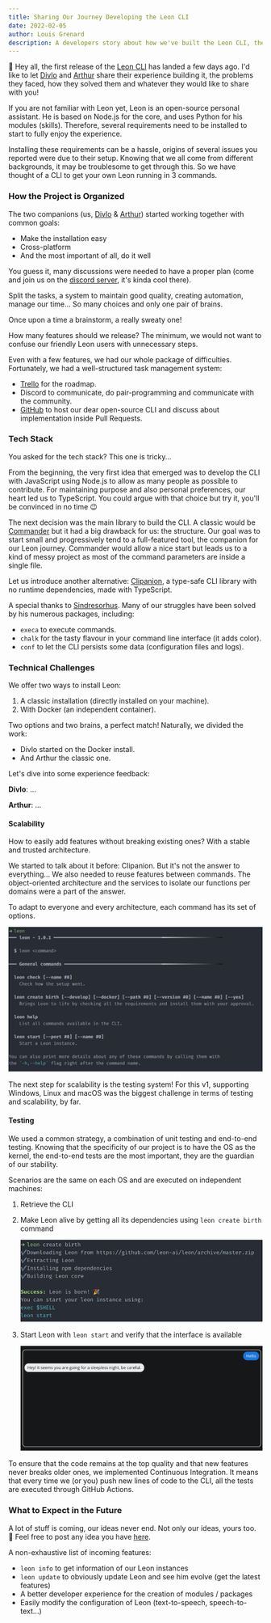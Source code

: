 ```yaml
---
title: Sharing Our Journey Developing the Leon CLI
date: 2022-02-05
author: Louis Grenard
description: A developers story about how we've built the Leon CLI, the challenges we faced, how did we resolve them and more!
---
```

👋 Hey all, the first release of the [Leon CLI](https://github.com/leon-ai/leon-cli) has landed a few days ago. I'd like to let [Divlo](https://github.com/Divlo) and [Arthur](https://github.com/ArthurDelamare) share their experience building it, the problems they faced, how they solved them and whatever they would like to share with you!

If you are not familiar with Leon yet, Leon is an open-source personal assistant. He is based on Node.js for the core, and uses Python for his modules (skills). Therefore, several requirements need to be installed to start to fully enjoy the experience.

Installing these requirements can be a hassle, origins of several issues you reported were due to their setup. Knowing that we all come from different backgrounds, it may be troublesome to get through this. So we have thought of a CLI to get your own Leon running in 3 commands.

### How the Project is Organized

The two companions (us, [Divlo](https://github.com/Divlo) & [Arthur](https://github.com/ArthurDelamare)) started working together with common goals:
- Make the installation easy
- Cross-platform
- And the most important of all, do it well

You guess it, many discussions were needed to have a proper plan (come and join us on the [discord server](https://discord.gg/MNQqqKg), it's kinda cool there).

Split the tasks, a system to maintain good quality, creating automation, manage our time... So many choices and only one pair of brains.

Once upon a time a brainstorm, a really sweaty one!

How many features should we release? The minimum, we would not want to confuse our friendly Leon users with unnecessary steps.

Even with a few features, we had our whole package of difficulties. Fortunately, we had a well-structured task management system:
- [Trello](https://trello.com/b/7bdwhnLr/leon-your-open-source-personal-assistant-roadmap) for the roadmap.
- Discord to communicate, do pair-programming and communicate with the community.
- [GitHub](https://github.com/leon-ai/leon-cli) to host our dear open-source CLI and discuss about implementation inside Pull Requests.

### Tech Stack

You asked for the tech stack? This one is tricky... 

From the beginning, the very first idea that emerged was to develop the CLI with JavaScript using Node.js to allow as many people as possible to contribute. For maintaining purpose and also personal preferences, our heart led us to TypeScript. You could argue with that choice but try it, you'll be convinced in no time 😉

The next decision was the main library to build the CLI. A classic would be [Commander](https://github.com/tj/commander.js) but it had a big drawback for us: the structure. Our goal was to start small and progressively tend to a full-featured tool, the companion for our Leon journey. Commander would allow a nice start but leads us to a kind of messy project as most of the command parameters are inside a single file.

Let us introduce another alternative: [Clipanion](https://github.com/arcanis/clipanion), a type-safe CLI library with no runtime dependencies, made with TypeScript.

A special thanks to [Sindresorhus](https://github.com/sindresorhus). Many of our struggles have been solved by his numerous packages, including: 
- `execa` to execute commands.
- `chalk` for the tasty flavour in your command line interface (it adds color).
- `conf` to let the CLI persists some data (configuration files and logs).


### Technical Challenges

We offer two ways to install Leon:
1. A classic installation (directly installed on your machine).
2. With Docker (an independent container).

Two options and two brains, a perfect match! Naturally, we divided the work:
- Divlo started on the Docker install.
- And Arthur the classic one.

Let's dive into some experience feedback:

**Divlo**: ...

**Arthur**: ...

#### Scalability

How to easily add features without breaking existing ones? With a stable and trusted architecture.

We started to talk about it before: Clipanion. But it's not the answer to everything... We also needed to reuse features between commands. The object-oriented architecture and the services to isolate our functions per domains were a part of the answer.

To adapt to everyone and every architecture, each command has its set of options.

![Leon-CLI help command](leon-cli-help.png)

The next step for scalability is the testing system! For this v1, supporting Windows, Linux and macOS was the biggest challenge in terms of testing and scalability, by far.

#### Testing

We used a common strategy, a combination of unit testing and end-to-end testing. Knowing that the specificity of our project is to have the OS as the kernel, the end-to-end tests are the most important, they are the guardian of our stability. 

Scenarios are the same on each OS and are executed on independent machines:
1. Retrieve the CLI
2. Make Leon alive by getting all its dependencies using `leon create birth` command
   
   ![Leon create birth](leon-create-birth.png)

3. Start Leon with `leon start` and verify that the interface is available
   
   ![Leon start](leon-start.png)


To ensure that the code remains at the top quality and that new features never breaks older ones, we implemented Continuous Integration. It means that every time we (or you) push new lines of code to the CLI, all the tests are executed through GitHub Actions.

### What to Expect in the Future

A lot of stuff is coming, our ideas never end. Not only our ideas, yours too. 🙂
Feel free to post any idea you have [here](https://github.com/leon-ai/leon-cli/issues).

A non-exhaustive list of incoming features:
- `leon info` to get information of our Leon instances
- `leon update` to obviously update Leon and see him evolve (get the latest features)
- A better developer experience for the creation of modules / packages
- Easily modify the configuration of Leon (text-to-speech, speech-to-text...)

